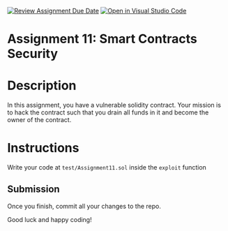 [![Review Assignment Due Date](https://classroom.github.com/assets/deadline-readme-button-22041afd0340ce965d47ae6ef1cefeee28c7c493a6346c4f15d667ab976d596c.svg)](https://classroom.github.com/a/R0lkhR3-)
[![Open in Visual Studio Code](https://classroom.github.com/assets/open-in-vscode-2e0aaae1b6195c2367325f4f02e2d04e9abb55f0b24a779b69b11b9e10269abc.svg)](https://classroom.github.com/online_ide?assignment_repo_id=19079916&assignment_repo_type=AssignmentRepo)
# Assignment 11: Smart Contracts Security 

# Description

In this assignment, you have a vulnerable solidity contract. Your mission is to hack the contract such that you drain all funds in it and become the owner of the contract.


# Instructions

Write your code at `test/Assignment11.sol` inside the `exploit` function


## Submission

Once you finish, commit all your changes to the repo.

Good luck and happy coding!

